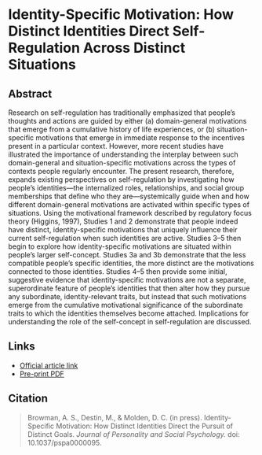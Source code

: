 # Identity-Specific Motivation: How Distinct Identities Direct Self-Regulation Across Distinct Situations

## Abstract

Research on self-regulation has traditionally emphasized that people’s thoughts and actions are guided by either (a) domain-general motivations that emerge from a cumulative history of life experiences, or (b) situation-specific motivations that emerge in immediate response to the incentives present in a particular context. However, more recent studies have illustrated the importance of understanding the interplay between such domain-general and situation-specific motivations across the types of contexts people regularly encounter. The present research, therefore, expands existing perspectives on self-regulation by investigating how people’s identities—the internalized roles, relationships, and social group memberships that define who they are—systemically guide when and how different domain-general motivations are activated within specific types of situations. Using the motivational framework described by regulatory focus theory (Higgins, 1997), Studies 1 and 2 demonstrate that people indeed have distinct, identity-specific motivations that uniquely influence their current self-regulation when such identities are active. Studies 3–5 then begin to explore how identity-specific motivations are situated within people’s larger self-concept. Studies 3a and 3b demonstrate that the less compatible people’s specific identities, the more distinct are the motivations connected to those identities. Studies 4–5 then provide some initial, suggestive evidence that identity-specific motivations are not a separate, superordinate feature of people’s identities that then alter how they pursue any subordinate, identity-relevant traits, but instead that such motivations emerge from the cumulative motivational significance of the subordinate traits to which the identities themselves become attached. Implications for understanding the role of the self-concept in self-regulation are discussed.

## Links

* [Official article link](http://psycnet.apa.org/record/2017-52741-001)
* [Pre-print PDF](http://alexbrowman.com/articles/Browman%20et%20al.,%202017,%20JPSP.pdf)

## Citation

> Browman, A. S., Destin, M., & Molden, D. C. (in press). Identity-Specific Motivation: How Distinct Identities Direct the Pursuit of Distinct Goals. *Journal of Personality and Social Psychology.* doi: 10.1037/pspa0000095.